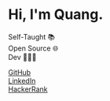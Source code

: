 <h1>Hi, I'm Quang.</h1>

<span>Self-Taught 📚 </span><br />
<span>Open Source 🌐 </span><br />
<span>Dev 🧑🏻‍💻 </span><br />

<span>[GitHub](https://github.com/quangnguyen17/)</span><br />
<span>[LinkedIn](https://www.linkedin.com/in/quangnguyen2001/)</span><br />
<span>[HackerRank](https://www.hackerrank.com/wan15112001/)</span><br />
